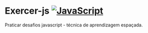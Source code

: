 # Exercer-js  [![JavaScript](https://img.shields.io/badge/JavaScript-F7DF1E?style=for-the-badge&logo=javascript&logoColor=black)](https://developer.mozilla.org/pt-BR/docs/Web/JavaScript)
Praticar desafios javascript - técnica de aprendizagem espaçada.
